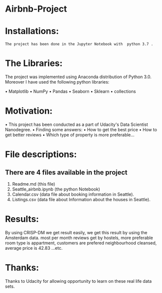 # Airbnb-Project
# Installations:

	The project has been done in the Jupyter Notebook with 	python 3.7 .


# The Libraries:

The project was implemented using Anaconda distribution of Python 3.0. Moreover I have used the following python libraries:

•	Matplotlib
•	NumPy
•	Pandas
•	Seaborn
•	Sklearn
•	collections


# Motivation:

•	This project has been conducted as a part of Udacity's Data Scientist Nanodegree. 
•	Finding some answers:
•	How to get the best price
•	How to get better reviews
•	Which type of property is more preferable... 


# File descriptions:


## There are 4 files available in the project

1.	Readme.md (this file)
2.	Seattle_airbnb.ipynb (the python Notebook)
3.	Calendar.csv (data file about booking information in Seattle).
4.	Listings.csv (data file about Information about the houses in Seattle).


# Results:

By using CRISP-DM we get result easily, we get this result by using the Amsterdam data. 
most per month reviews get by hostels, more preferable room type is appartment, customers are prefered
neighbourhood cleansed, average price is 42.83 ...etc.


# Thanks:

Thanks to Udacity for allowing opportunity to learn on these real life data sets.
